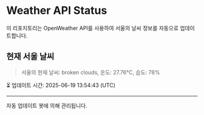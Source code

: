 
# Weather API Status

이 리포지토리는 OpenWeather API를 사용하여 서울의 날씨 정보를 자동으로 업데이트합니다.

## 현재 서울 날씨
> 서울의 현재 날씨: broken clouds, 온도: 27.76°C, 습도: 78%

⏳ 업데이트 시간: 2025-06-19 13:54:43 (UTC)

---
자동 업데이트 봇에 의해 관리됩니다.
